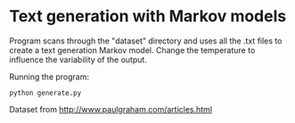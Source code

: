 # Text generation with Markov models

Program scans through the "dataset" directory and uses all the .txt files to create a text generation Markov model. Change the temperature to influence the variability of the output. 

Running the program:
```
python generate.py
```

Dataset from http://www.paulgraham.com/articles.html
